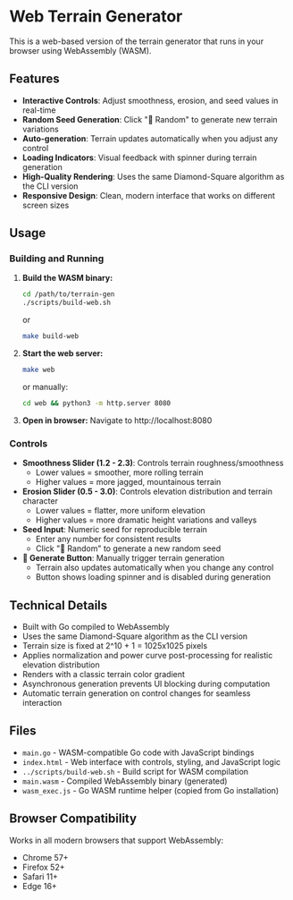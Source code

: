 # Web Terrain Generator

This is a web-based version of the terrain generator that runs in your browser using WebAssembly (WASM).

## Features

- **Interactive Controls**: Adjust smoothness, erosion, and seed values in real-time
- **Random Seed Generation**: Click "🎲 Random" to generate new terrain variations
- **Auto-generation**: Terrain updates automatically when you adjust any control
- **Loading Indicators**: Visual feedback with spinner during terrain generation
- **High-Quality Rendering**: Uses the same Diamond-Square algorithm as the CLI version
- **Responsive Design**: Clean, modern interface that works on different screen sizes

## Usage

### Building and Running

1. **Build the WASM binary:**

   ```bash
   cd /path/to/terrain-gen
   ./scripts/build-web.sh
   ```

   or

   ```bash
   make build-web
   ```

2. **Start the web server:**

   ```bash
   make web
   ```

   or manually:

   ```bash
   cd web && python3 -m http.server 8080
   ```

3. **Open in browser:**
   Navigate to http://localhost:8080

### Controls

- **Smoothness Slider (1.2 - 2.3)**: Controls terrain roughness/smoothness
  - Lower values = smoother, more rolling terrain
  - Higher values = more jagged, mountainous terrain
- **Erosion Slider (0.5 - 3.0)**: Controls elevation distribution and terrain character
  - Lower values = flatter, more uniform elevation
  - Higher values = more dramatic height variations and valleys
- **Seed Input**: Numeric seed for reproducible terrain
  - Enter any number for consistent results
  - Click "🎲 Random" to generate a new random seed
- **🚀 Generate Button**: Manually trigger terrain generation
  - Terrain also updates automatically when you change any control
  - Button shows loading spinner and is disabled during generation

## Technical Details

- Built with Go compiled to WebAssembly
- Uses the same Diamond-Square algorithm as the CLI version
- Terrain size is fixed at 2^10 + 1 = 1025x1025 pixels
- Applies normalization and power curve post-processing for realistic elevation distribution
- Renders with a classic terrain color gradient
- Asynchronous generation prevents UI blocking during computation
- Automatic terrain generation on control changes for seamless interaction

## Files

- `main.go` - WASM-compatible Go code with JavaScript bindings
- `index.html` - Web interface with controls, styling, and JavaScript logic
- `../scripts/build-web.sh` - Build script for WASM compilation
- `main.wasm` - Compiled WebAssembly binary (generated)
- `wasm_exec.js` - Go WASM runtime helper (copied from Go installation)

## Browser Compatibility

Works in all modern browsers that support WebAssembly:

- Chrome 57+
- Firefox 52+
- Safari 11+
- Edge 16+
